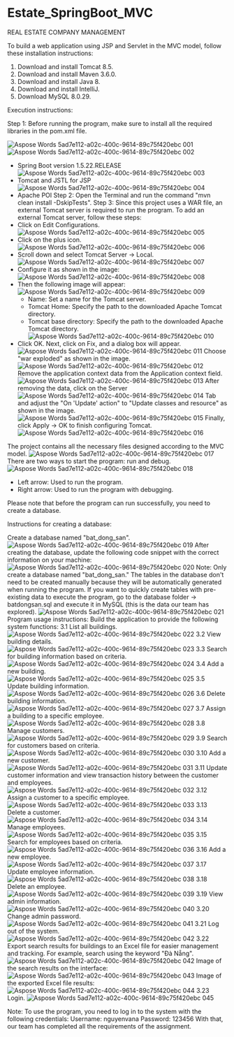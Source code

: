 # Estate_SpringBoot_MVC

REAL ESTATE COMPANY MANAGEMENT

To build a web application using JSP and Servlet in the MVC model, follow these installation instructions:

1. Download and install Tomcat 8.5.
2. Download and install Maven 3.6.0.
3. Download and install Java 8.
4. Download and install IntelliJ.
5. Download MySQL 8.0.29.

Execution instructions:

Step 1: Before running the program, make sure to install all the required libraries in the pom.xml file.

![Aspose Words 5ad7e112-a02c-400c-9614-89c75f420ebc 001](https://github.com/trongnghia161001/Estate_SpringBoot_MVC/assets/75027006/189f3867-a380-406a-85fc-eddbd7a49665)
![Aspose Words 5ad7e112-a02c-400c-9614-89c75f420ebc 002](https://github.com/trongnghia161001/Estate_SpringBoot_MVC/assets/75027006/f74f9fe1-d6c8-43b4-8067-91a3ccf23766)
- Spring Boot version 1.5.22.RELEASE
![Aspose Words 5ad7e112-a02c-400c-9614-89c75f420ebc 003](https://github.com/trongnghia161001/Estate_SpringBoot_MVC/assets/75027006/268a7b27-13ed-42bd-80fb-f901ed0a11f3)
- Tomcat and JSTL for JSP
![Aspose Words 5ad7e112-a02c-400c-9614-89c75f420ebc 004](https://github.com/trongnghia161001/Estate_SpringBoot_MVC/assets/75027006/2d991d7a-e7b2-4809-8b6e-6d2b15195195)
- Apache POI
Step 2: Open the Terminal and run the command "mvn clean install -DskipTests".
Step 3: Since this project uses a WAR file, an external Tomcat server is required to run the program. To add an external Tomcat server, follow these steps:
- Click on Edit Configurations.
![Aspose Words 5ad7e112-a02c-400c-9614-89c75f420ebc 005](https://github.com/trongnghia161001/Estate_SpringBoot_MVC/assets/75027006/732a8dcd-1a93-43d3-be5d-36502f6e52b5)
- Click on the plus icon.
![Aspose Words 5ad7e112-a02c-400c-9614-89c75f420ebc 006](https://github.com/trongnghia161001/Estate_SpringBoot_MVC/assets/75027006/5e7ad2bc-afba-4db3-9d94-6dae7d433a74)
- Scroll down and select Tomcat Server -> Local.
![Aspose Words 5ad7e112-a02c-400c-9614-89c75f420ebc 007](https://github.com/trongnghia161001/Estate_SpringBoot_MVC/assets/75027006/94d087db-af5f-4d0c-b270-4fb710080c13)
- Configure it as shown in the image:
![Aspose Words 5ad7e112-a02c-400c-9614-89c75f420ebc 008](https://github.com/trongnghia161001/Estate_SpringBoot_MVC/assets/75027006/ab97c4cf-2058-4c2f-beb8-44b1ce0767e7)
- Then the following image will appear:
![Aspose Words 5ad7e112-a02c-400c-9614-89c75f420ebc 009](https://github.com/trongnghia161001/Estate_SpringBoot_MVC/assets/75027006/60fbb64a-f6e1-4d56-9af9-c2f1effcc176)
   - Name: Set a name for the Tomcat server.
   - Tomcat Home: Specify the path to the downloaded Apache Tomcat directory.
   - Tomcat base directory: Specify the path to the downloaded Apache Tomcat directory.
![Aspose Words 5ad7e112-a02c-400c-9614-89c75f420ebc 010](https://github.com/trongnghia161001/Estate_SpringBoot_MVC/assets/75027006/eeb61aad-1510-4e76-ac05-df724b1df0c6)
- Click OK.
Next, click on Fix, and a dialog box will appear.
![Aspose Words 5ad7e112-a02c-400c-9614-89c75f420ebc 011](https://github.com/trongnghia161001/Estate_SpringBoot_MVC/assets/75027006/1374aca6-7041-4955-9bed-894f708f328b)
Choose "war exploded" as shown in the image.
![Aspose Words 5ad7e112-a02c-400c-9614-89c75f420ebc 012](https://github.com/trongnghia161001/Estate_SpringBoot_MVC/assets/75027006/3b3618c3-e858-43ab-82d4-7a22b6488cda)
Remove the application context data from the Application context field.
![Aspose Words 5ad7e112-a02c-400c-9614-89c75f420ebc 013](https://github.com/trongnghia161001/Estate_SpringBoot_MVC/assets/75027006/b0fc8e6a-2db1-4abb-873d-c86df24606bd)
After removing the data, click on the Server
![Aspose Words 5ad7e112-a02c-400c-9614-89c75f420ebc 014](https://github.com/trongnghia161001/Estate_SpringBoot_MVC/assets/75027006/58cb6fc8-455f-419d-bfcb-68ed76d0108b)
Tab and adjust the "On 'Update' action" to "Update classes and resource" as shown in the image.
![Aspose Words 5ad7e112-a02c-400c-9614-89c75f420ebc 015](https://github.com/trongnghia161001/Estate_SpringBoot_MVC/assets/75027006/c1a1241b-233a-4f4b-a3b1-d2aedf755356)
Finally, click Apply -> OK to finish configuring Tomcat.
![Aspose Words 5ad7e112-a02c-400c-9614-89c75f420ebc 016](https://github.com/trongnghia161001/Estate_SpringBoot_MVC/assets/75027006/5c037ef3-fcfe-4b7d-bb78-95684bae5351)

The project contains all the necessary files designed according to the MVC model.
![Aspose Words 5ad7e112-a02c-400c-9614-89c75f420ebc 017](https://github.com/trongnghia161001/Estate_SpringBoot_MVC/assets/75027006/89d7418b-fb37-4fc6-88ca-e68544c07244)
There are two ways to start the program: run and debug.
![Aspose Words 5ad7e112-a02c-400c-9614-89c75f420ebc 018](https://github.com/trongnghia161001/Estate_SpringBoot_MVC/assets/75027006/9ff3ed3f-f6f3-4fee-9e02-c88e729cec5b)
- Left arrow: Used to run the program.
- Right arrow: Used to run the program with debugging.

Please note that before the program can run successfully, you need to create a database.

Instructions for creating a database:

Create a database named "bat_dong_san".
![Aspose Words 5ad7e112-a02c-400c-9614-89c75f420ebc 019](https://github.com/trongnghia161001/Estate_SpringBoot_MVC/assets/75027006/4537115f-4c46-427d-aa3e-a481e4bfc506)
After creating the database, update the following code snippet with the correct information on your machine:
![Aspose Words 5ad7e112-a02c-400c-9614-89c75f420ebc 020](https://github.com/trongnghia161001/Estate_SpringBoot_MVC/assets/75027006/c4ca9e22-3ec8-41c7-b8dd-271f98fae78b)
Note:
Only create a database named "bat_dong_san." The tables in the database don't need to be created manually because they will be automatically generated when running the program.
If you want to quickly create tables with pre-existing data to execute the program, go to the database folder -> batdongsan.sql and execute it in MySQL (this is the data our team has explored).
![Aspose Words 5ad7e112-a02c-400c-9614-89c75f420ebc 021](https://github.com/trongnghia161001/Estate_SpringBoot_MVC/assets/75027006/d658e2e9-f5a3-4340-b2b3-e1bc72f8f551)
Program usage instructions:
Build the application to provide the following system functions:
3.1 List all buildings.
![Aspose Words 5ad7e112-a02c-400c-9614-89c75f420ebc 022](https://github.com/trongnghia161001/Estate_SpringBoot_MVC/assets/75027006/1fd5767f-cf40-48ab-96bf-085cf202d878)
3.2 View building details.
![Aspose Words 5ad7e112-a02c-400c-9614-89c75f420ebc 023](https://github.com/trongnghia161001/Estate_SpringBoot_MVC/assets/75027006/1a119b88-e227-4b02-9a8b-7c89659d3795)
3.3 Search for building information based on criteria.
![Aspose Words 5ad7e112-a02c-400c-9614-89c75f420ebc 024](https://github.com/trongnghia161001/Estate_SpringBoot_MVC/assets/75027006/fb44439e-2fed-4b25-830a-26048d8f2806)
3.4 Add a new building.
![Aspose Words 5ad7e112-a02c-400c-9614-89c75f420ebc 025](https://github.com/trongnghia161001/Estate_SpringBoot_MVC/assets/75027006/6e462d68-f08b-4308-ac52-2e5d5c7ca43c)
3.5 Update building information.
![Aspose Words 5ad7e112-a02c-400c-9614-89c75f420ebc 026](https://github.com/trongnghia161001/Estate_SpringBoot_MVC/assets/75027006/26c9cbe5-f0ba-4e31-ae66-4294b3680aae)
3.6 Delete building information.
![Aspose Words 5ad7e112-a02c-400c-9614-89c75f420ebc 027](https://github.com/trongnghia161001/Estate_SpringBoot_MVC/assets/75027006/98a1b711-f1ae-4182-b5fb-e08e13ccfa3a)
3.7 Assign a building to a specific employee.
![Aspose Words 5ad7e112-a02c-400c-9614-89c75f420ebc 028](https://github.com/trongnghia161001/Estate_SpringBoot_MVC/assets/75027006/7fd058ea-670e-4e11-8273-f2b6f6fe0d0b)
3.8 Manage customers.
![Aspose Words 5ad7e112-a02c-400c-9614-89c75f420ebc 029](https://github.com/trongnghia161001/Estate_SpringBoot_MVC/assets/75027006/6f800fcb-4707-4292-925c-11ed501fce62)
3.9 Search for customers based on criteria.
![Aspose Words 5ad7e112-a02c-400c-9614-89c75f420ebc 030](https://github.com/trongnghia161001/Estate_SpringBoot_MVC/assets/75027006/4c02a232-5178-4365-a62e-26059db47f34)
3.10 Add a new customer.
![Aspose Words 5ad7e112-a02c-400c-9614-89c75f420ebc 031](https://github.com/trongnghia161001/Estate_SpringBoot_MVC/assets/75027006/96c667d5-a73d-4091-8324-e34d2b9c5e4f)
3.11 Update customer information and view transaction history between the customer and employees.
![Aspose Words 5ad7e112-a02c-400c-9614-89c75f420ebc 032](https://github.com/trongnghia161001/Estate_SpringBoot_MVC/assets/75027006/0795e9ae-f77b-4905-aac0-e13ae809be81)
3.12 Assign a customer to a specific employee.
![Aspose Words 5ad7e112-a02c-400c-9614-89c75f420ebc 033](https://github.com/trongnghia161001/Estate_SpringBoot_MVC/assets/75027006/09ffe941-04da-418c-8545-7497198574ca)
3.13 Delete a customer.
![Aspose Words 5ad7e112-a02c-400c-9614-89c75f420ebc 034](https://github.com/trongnghia161001/Estate_SpringBoot_MVC/assets/75027006/5215349c-179a-428e-8b95-b0bd7d7c46b6)
3.14 Manage employees.
![Aspose Words 5ad7e112-a02c-400c-9614-89c75f420ebc 035](https://github.com/trongnghia161001/Estate_SpringBoot_MVC/assets/75027006/12abcb29-096a-42bc-8e3f-9a75b39484c1)
3.15 Search for employees based on criteria.
![Aspose Words 5ad7e112-a02c-400c-9614-89c75f420ebc 036](https://github.com/trongnghia161001/Estate_SpringBoot_MVC/assets/75027006/6dbbe522-5494-44a7-ac5a-1169efb978a4)
3.16 Add a new employee.
![Aspose Words 5ad7e112-a02c-400c-9614-89c75f420ebc 037](https://github.com/trongnghia161001/Estate_SpringBoot_MVC/assets/75027006/c5d51a8e-ce4b-487b-b98f-ea6ea4f1a674)
3.17 Update employee information.
![Aspose Words 5ad7e112-a02c-400c-9614-89c75f420ebc 038](https://github.com/trongnghia161001/Estate_SpringBoot_MVC/assets/75027006/f92458ea-f201-4af0-9065-98dca12f355a)
3.18 Delete an employee.
![Aspose Words 5ad7e112-a02c-400c-9614-89c75f420ebc 039](https://github.com/trongnghia161001/Estate_SpringBoot_MVC/assets/75027006/78863931-9b09-4dfc-be7d-d1c290eb69b3)
3.19 View admin information.
![Aspose Words 5ad7e112-a02c-400c-9614-89c75f420ebc 040](https://github.com/trongnghia161001/Estate_SpringBoot_MVC/assets/75027006/8f9341fb-efc9-4a3f-a7f5-5491b554e87f)
3.20 Change admin password.
![Aspose Words 5ad7e112-a02c-400c-9614-89c75f420ebc 041](https://github.com/trongnghia161001/Estate_SpringBoot_MVC/assets/75027006/587cfc2c-e31b-4b1a-bffe-436329a949a2)
3.21 Log out of the system.
![Aspose Words 5ad7e112-a02c-400c-9614-89c75f420ebc 042](https://github.com/trongnghia161001/Estate_SpringBoot_MVC/assets/75027006/d1949183-ad89-4989-8ad7-fba0f7d7c75e)
3.22 Export search results for buildings to an Excel file for easier management and tracking. For example, search using the keyword "Đà Nẵng".
![Aspose Words 5ad7e112-a02c-400c-9614-89c75f420ebc 042](https://github.com/trongnghia161001/Estate_SpringBoot_MVC/assets/75027006/855c3954-1179-4fa7-a371-688c8e86152c)
Image of the search results on the interface:
![Aspose Words 5ad7e112-a02c-400c-9614-89c75f420ebc 043](https://github.com/trongnghia161001/Estate_SpringBoot_MVC/assets/75027006/6b74edd7-67b2-4afc-80cb-499583a436de)
Image of the exported Excel file results:
![Aspose Words 5ad7e112-a02c-400c-9614-89c75f420ebc 044](https://github.com/trongnghia161001/Estate_SpringBoot_MVC/assets/75027006/062e8a02-0088-463d-836f-503e222db989)
3.23 Login.
![Aspose Words 5ad7e112-a02c-400c-9614-89c75f420ebc 045](https://github.com/trongnghia161001/Estate_SpringBoot_MVC/assets/75027006/f2b7c779-6b5a-4b9f-a90c-42f70521bf51)

Note:
To use the program, you need to log in to the system with the following credentials:
Username: nguyenvana
Password: 123456
With that, our team has completed all the requirements of the assignment.
